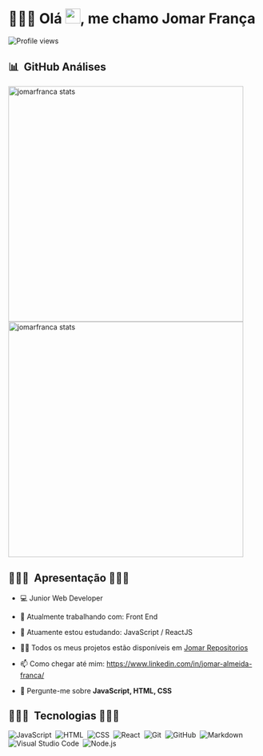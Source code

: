 
<h1 align="left">👨🏿‍💻 Olá <img src="https://raw.githubusercontent.com/kaueMarques/kaueMarques/master/hi.gif" width="30px">, me chamo Jomar França</h1>
<p align="left"> <img src="https://komarev.com/ghpvc/?username=jomarfranca&color=yellow" alt="Profile views" /> </p>

## 📊 &nbsp;GitHub Análises

<p align="left">
<img width="470em" src="https://github-readme-stats.vercel.app/api?username=jomarfranca&show_icons=true&theme=highcontrast" alt="jomarfranca stats"/>
<img width="470em" src="https://github-readme-stats.vercel.app/api/top-langs/?username=jomarfranca&layout=compact&theme=highcontrast" alt="jomarfranca stats"/>
</p>

## 👨🏿‍💻 &nbsp;Apresentação 👨🏿‍💻

- 💻 Junior Web Developer 

- 🔭 Atualmente trabalhando com: Front End

- 🌱 Atuamente estou estudando: JavaScript / ReactJS

- 👨‍💻 Todos os meus projetos estão disponíveis em [Jomar Repositorios](https://github.com/JomarFranca?tab=repositories)

- 📫 Como chegar até mim: https://www.linkedin.com/in/jomar-almeida-franca/

- 💬 Pergunte-me sobre **JavaScript, HTML, CSS**

## 👨🏿‍💻 &nbsp;Tecnologias 👨🏿‍💻

![JavaScript](https://img.shields.io/badge/-JavaScript-05122A?style=flat&logo=javascript)&nbsp;
![HTML](https://img.shields.io/badge/-HTML-05122A?style=flat&logo=HTML5)&nbsp;
![CSS](https://img.shields.io/badge/-CSS-05122A?style=flat&logo=CSS3&logoColor=1572B6)&nbsp;
![React](https://img.shields.io/badge/-React-05122A?style=flat&logo=react)&nbsp;
![Git](https://img.shields.io/badge/-Git-05122A?style=flat&logo=git)&nbsp;
![GitHub](https://img.shields.io/badge/-GitHub-05122A?style=flat&logo=github)&nbsp;
![Markdown](https://img.shields.io/badge/-Markdown-05122A?style=flat&logo=markdown)&nbsp;
![Visual Studio Code](https://img.shields.io/badge/-Visual%20Studio%20Code-05122A?style=flat&logo=visual-studio-code&logoColor=007ACC)&nbsp;
![Node.js](https://img.shields.io/badge/-Node.js-05122A?style=flat&logo=node.js)&nbsp;
